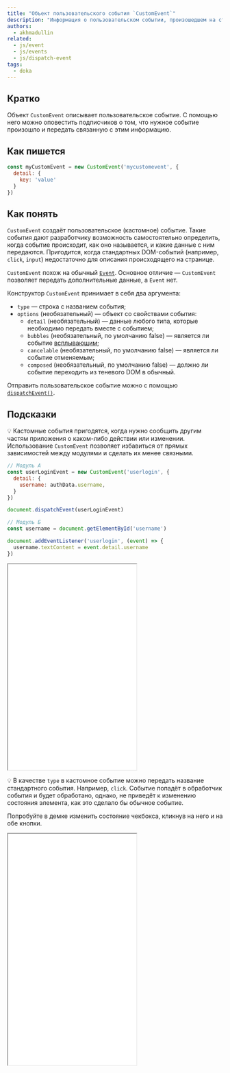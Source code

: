 ```yaml
---
title: "Объект пользовательского события `CustomEvent`"
description: "Информация о пользовательском событии, произошедшем на странице."
authors:
  - akhmadullin
related:
  - js/event
  - js/events
  - js/dispatch-event
tags:
  - doka
---
```


## Кратко

Объект `CustomEvent` описывает пользовательское событие. С помощью него можно оповестить подписчиков о том, что нужное событие произошло и передать связанную с этим информацию.

## Как пишется

```javascript
const myCustomEvent = new CustomEvent('mycustomevent', {
  detail: {
    key: 'value'
  }
})
```

## Как понять

`CustomEvent` создаёт пользовательское (кастомное) событие. Такие события дают разработчику возможность самостоятельно определить, когда событие происходит, как оно называется, и какие данные с ним передаются. Пригодится, когда стандартных DOM-событий (например, `click`, `input`) недостаточно для описания происходящего на странице.

`CustomEvent` похож на обычный [`Event`](/js/event/). Основное отличие — `CustomEvent` позволяет передать дополнительные данные, а `Event` нет.

Конструктор `CustomEvent` принимает в себя два аргумента:

- `type` — строка с названием события;
- `options` (необязательный) — объект со свойствами события:
  - `detail` (необязательный) — данные любого типа, которые необходимо передать вместе с событием;
  - `bubbles` (необязательный, по умолчанию false) — является ли событие [всплывающим](/js/events/#vsplytie-sobytiy);
  - `cancelable` (необязательный, по умолчанию false) — является ли событие отменяемым;
  - `composed` (необязательный, по умолчанию false) — должно ли событие переходить из теневого DOM в обычный.

Отправить пользовательское событие можно с помощью [`dispatchEvent()`](/js/dispatch-event/).

## Подсказки

💡 Кастомные события пригодятся, когда нужно сообщить другим частям приложения о каком-либо действии или изменении. Использование `CustomEvent` позволяет избавиться от прямых зависимостей между модулями и сделать их менее связными.

```javascript
// Модуль А
const userLoginEvent = new CustomEvent('userlogin', {
  detail: {
    username: authData.username,
  }
})

document.dispatchEvent(userLoginEvent)

// Модуль Б
const username = document.getElementById('username')

document.addEventListener('userlogin', (event) => {
  username.textContent = event.detail.username
})
```

<iframe title="Сообщаем об авторизации пользователя с помощью CustomEvent" src="demos/user-login/" height="480"></iframe>

💡 В качестве `type` в кастомное событие можно передать название стандартного события. Например, `click`. Событие попадёт в обработчик события и будет обработано, однако, не приведёт к изменению состояния элемента, как это сделало бы обычное событие.

Попробуйте в демке изменить состояние чекбокса, кликнув на него и на обе кнопки.

<iframe title="Сравнение new MouseEvent('click') с new CustomEvent('click')" src="demos/event-vs-custom-event/" height="540"></iframe>
